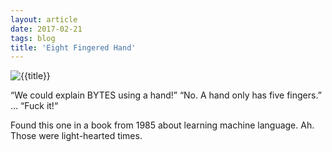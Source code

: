 ```yaml
---
layout: article
date: 2017-02-21
tags: blog
title: 'Eight Fingered Hand'
---
```


![{{title}}](/assets/img/blog/8fingers.jpg)

“We could explain BYTES using a hand!”
“No. A hand only has five fingers.” 
… 
“Fuck it!“ 


Found this one in a book from 1985 about learning machine language. 
Ah. Those were light-hearted times.